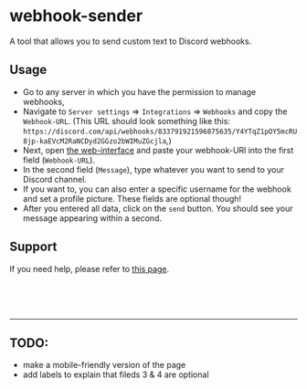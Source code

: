 # webhook-sender

A tool that allows you to send custom text to Discord webhooks. 

## Usage

* Go to any server in which you have the permission to manage webhooks,
* Navigate to `Server settings` => `Integrations` => `Webhooks` and copy the `Webhook-URL`. (This URL should look something like this: `https://discord.com/api/webhooks/833791921596875635/Y4YTqZ1pOY5mcRU8jp-kaEVcM2RaNCDyd2GGzo2bWIMuZGcjla`,)
* Next, open [the web-interface](https://jcw05.ml/webhook-sender) and paste your webhook-URl into the first field (`Webhook-URL`).
* In the second field (`Message`), type whatever you want to send to your Discord channel.
* If you want to, you can also enter a specific username for the webhook and set a profile picture. These fields are optional though!
* After you entered all data, click on the `send` button. You should see your message appearing within a second.

## Support

If you need help, please refer to [this page](https://gist.github.com/joseywoermann/c1a9c07f6b46563b0c552c1724e185cf).

<br>


<br>

<br>

-----------------------

## TODO:
* make a mobile-friendly version of the page
* add labels to explain that fileds 3 & 4 are optional
